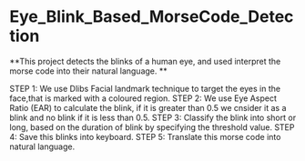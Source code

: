 # Eye_Blink_Based_MorseCode_Detection
**This project detects the blinks of a human eye, and used interpret the morse code into their natural language. **

 STEP 1: We use Dlibs Facial landmark technique to target the eyes in the face,that is marked with a coloured region.
 STEP 2: We use Eye Aspect Ratio (EAR) to calculate the blink, if it is greater than 0.5 we cnsider it as a blink and no blink if it is            less than 0.5.
 STEP 3: Classify the blink into short or long, based on the duration of blink by specifying the threshold value.
 STEP 4: Save this blinks into keyboard.
 STEP 5: Translate this morse code into natural language.
